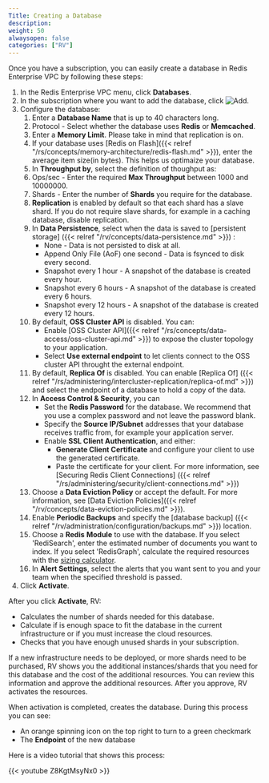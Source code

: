 ```yaml
---
Title: Creating a Database
description: 
weight: 50
alwaysopen: false
categories: ["RV"]
---
```

Once you have a subscription, you can easily create a database in Redis
Enterprise VPC by following these steps:

1. In the Redis Enterprise VPC menu, click **Databases**.
1. In the subscription where you want to add the database, click ![Add](/images/rs/icon_add.png "Add").
1. Configure the database:
    1. Enter a **Database Name** that is up to 40 characters long.
    1. Protocol - Select whether the database uses **Redis** or **Memcached**.
    1. Enter a **Memory Limit**. Please take in mind that replication is
        on.
    1. If your database uses [Redis on
        Flash]({{< relref "/rs/concepts/memory-architecture/redis-flash.md" >}}),
        enter the average item size(in bytes). This helps us optimaize your database.
    1. In **Throughput by**, select the definition of thoughput as:
    1. Ops/sec - Enter the required **Max Throughput** between 1000 and 10000000.
    1. Shards - Enter the number of **Shards** you require for the database.
    1. **Replication** is enabled by default so that each shard has a slave shard.
        If you do not require slave shards, for example in a caching database,
        disable replication.
    1. In **Data Persistence**, select when the data is saved to [persistent storage]
        ({{< relref "/rv/concepts/data-persistence.md" >}}) :
        - None - Data is not persisted to disk at all.
        - Append Only File (AoF) one second - Data is fsynced to disk every second.
        - Snapshot every 1 hour - A snapshot of the database is created every hour.
        - Snapshot every 6 hours - A snapshot of the database is created every 6 hours.
        - Snapshot every 12 hours - A snapshot of the database is created every 12 hours.
    1. By default, **OSS Cluster API** is disabled. You can:
        - Enable [OSS Cluster API]({{< relref "/rs/concepts/data-access/oss-cluster-api.md" >}})
            to expose the cluster topology to your application.
        - Select **Use external endpoint** to let clients connect to the OSS cluster
            API throught the external endpoint.
    1. By default, **Replica Of** is disabled. You can enable [Replica Of]
        ({{< relref "/rs/administering/intercluster-replication/replica-of.md" >}})
        and select the endpoint of a database to hold a copy of the data.
    1. In **Access Control & Security**, you can
        - Set the **Redis Password** for the database.
            We recommend that you use a complex password and not leave the password blank.
        - Specify the **Source IP/Subnet** addresses that your database receives
            traffic from, for example your application server.
        - Enable **SSL Client Authentication**, and either:
            - **Generate Client Certificate** and configure your client to use
                the generated certificate.
            - Paste the certificate for your client.
            For more information, see [Securing Redis Client Connections]
            ({{< relref "/rs/administering/security/client-connections.md" >}})
    1. Choose a **Data Eviction Policy** or accept the default. For more information,
        see [Data Eviction Policies]({{< relref "/rv/concepts/data-eviction-policies.md" >}}).
    1. Enable **Periodic Backups** and specify the [database backup]
        ({{< relref "/rv/administration/configuration/backups.md" >}}) location.
    1. Choose a **Redis** **Module** to use with the database. If you
        select 'RediSearch', enter the estimated number of documents
        you want to index. If you select 'RedisGraph', calculate the
        required resources with the [sizing calculator](https://redislabs.com/redis-enterprise/redis-modules/redis-enterprise-modules/redisgraph/redisgraph-calculator/).
    1. In **Alert Settings**, select the alerts that you want sent to you and
        your team when the specified threshold is passed.
1. Click **Activate**.

After you click **Activate**, RV:

- Calculates the number of shards needed for this database.
- Calculate if is enough space to fit the database in the current infrastructure
    or if you must increase the cloud resources.
- Checks that you have enough unused shards in your subscription.

If a new infrastructure needs to be deployed, or more shards need to be
purchased, RV shows you the additional instances/shards that you need for this
database and the cost of the additional resources. You can review this information
and approve the additional resources. After you approve, RV activates the resources.

When activation is completed, creates the database. During this process you can see:

- An orange spinning icon on the top right to turn to a green checkmark
- The **Endpoint** of the new database

Here is a video tutorial that shows this process:

{{< youtube Z8KgtMsyNx0 >}}
